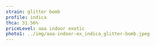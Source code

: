 ```yaml
---
strain: glitter bomb
profile: indica
thca: 31.56%
priceLevel: aaa indoor exotic
photo1: ../img/aaa-indoor-ex_indica_glitter-bomb.jpeg
---
```

